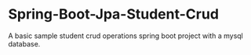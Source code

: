 # Spring-Boot-Jpa-Student-Crud
A basic sample student crud operations spring boot project with a mysql database.
